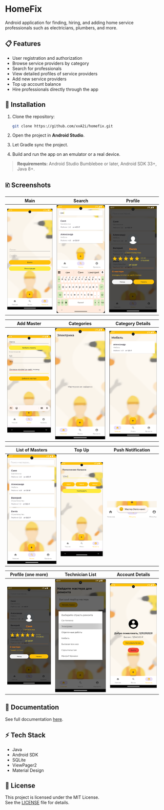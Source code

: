 # HomeFix

Android application for finding, hiring, and adding home service professionals such as electricians, plumbers, and more.

## 📋 Features
- User registration and authorization
- Browse service providers by category
- Search for professionals
- View detailed profiles of service providers
- Add new service providers
- Top up account balance
- Hire professionals directly through the app

## 🚀 Installation

1. Clone the repository:
   ```bash
   git clone https://github.com/xxA2i/homefix.git
   ```

2. Open the project in **Android Studio**.

3. Let Gradle sync the project.

4. Build and run the app on an emulator or a real device.

> **Requirements:** Android Studio Bumblebee or later, Android SDK 33+, Java 8+.

## 🗈️ Screenshots

| Main | Search | Profile |
|:----:|:------:|:-------:|
| ![](screenshots/main.png) | ![](screenshots/search.png) | ![](screenshots/PROFILE.png) |

| Add Master | Categories | Category Details |
|:----------:|:----------:|:----------------:|
| ![](screenshots/add_master.png) | ![](screenshots/category.png) | ![](screenshots/category2.png) |

| List of Masters | Top Up | Push Notification |
|:---------------:|:------:|:-----------------:|
| ![](screenshots/list.png) | ![](screenshots/balance.png) | ![](screenshots/push.png) |

| Profile (one more) | Technician List | Account Details |
|:------------------:|:---------------:|:---------------:|
| ![](screenshots/profile2.png) | ![](screenshots/tech_list.png) | ![](screenshots/acc.png) |

## 📄 Documentation
See full documentation [here](HomeFix%20Application%20Documentation.markdown).

## ⚡ Tech Stack
- Java
- Android SDK
- SQLite
- ViewPager2
- Material Design

## 📝 License
This project is licensed under the MIT License.  
See the [LICENSE](LICENSE) file for details.
